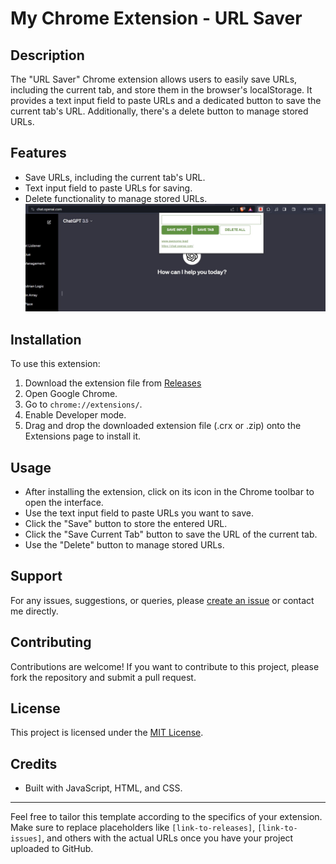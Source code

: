 # My Chrome Extension - URL Saver

## Description
The "URL Saver" Chrome extension allows users to easily save URLs, including the current tab, and store them in the browser's localStorage. It provides a text input field to paste URLs and a dedicated button to save the current tab's URL. Additionally, there's a delete button to manage stored URLs.

## Features
- Save URLs, including the current tab's URL.
- Text input field to paste URLs for saving.
- Delete functionality to manage stored URLs.
![Sample Image](sample.jpg)
## Installation
To use this extension:
1. Download the extension file from [Releases](https://github.com/jeevjacobgeorge/url_tracker_extension/releases)
2. Open Google Chrome.
3. Go to `chrome://extensions/`.
4. Enable Developer mode.
5. Drag and drop the downloaded extension file (.crx or .zip) onto the Extensions page to install it.

## Usage
- After installing the extension, click on its icon in the Chrome toolbar to open the interface.
- Use the text input field to paste URLs you want to save.
- Click the "Save" button to store the entered URL.
- Click the "Save Current Tab" button to save the URL of the current tab.
- Use the "Delete" button to manage stored URLs.

## Support
For any issues, suggestions, or queries, please [create an issue](#link-to-issues) or contact me directly.

## Contributing
Contributions are welcome! If you want to contribute to this project, please fork the repository and submit a pull request.

## License
This project is licensed under the [MIT License](LICENSE).

## Credits
- Built with JavaScript, HTML, and CSS.

---

Feel free to tailor this template according to the specifics of your extension. Make sure to replace placeholders like `[link-to-releases]`, `[link-to-issues]`, and others with the actual URLs once you have your project uploaded to GitHub.
